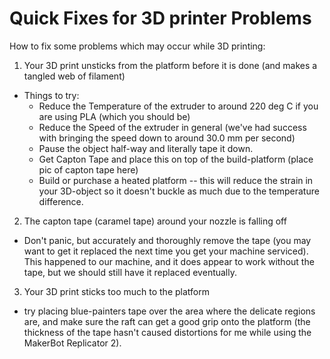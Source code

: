 Quick Fixes for 3D printer Problems
==============================

How to fix some problems which may occur while 3D printing:

1. Your 3D print unsticks from the platform before it is done (and makes a tangled web of filament)
  * Things to try:
     * Reduce the Temperature of the extruder to around 220 deg C if you are using PLA (which you should be)
     * Reduce the Speed of the extruder in general (we've had success with bringing the speed down to around 30.0 mm per second)
     * Pause the object half-way and literally tape it down.
     * Get Capton Tape and place this on top of the build-platform (place pic of capton tape here)
     * Build or purchase a heated platform -- this will reduce the strain in your 3D-object so it doesn't buckle as much due to the temperature difference.
2. The capton tape (caramel tape) around your nozzle is falling off
  * Don't panic, but accurately and thoroughly remove the tape (you may want to get it replaced the next time you get your machine serviced).  This happened to our machine, and it does appear to work without the tape, but we should still have it replaced eventually. 

3. Your 3D print sticks too much to the platform
  * try placing blue-painters tape over the area where the delicate regions are, and make sure the raft can get a good grip onto the platform (the thickness of the tape hasn't caused distortions for me while using the MakerBot Replicator 2).
